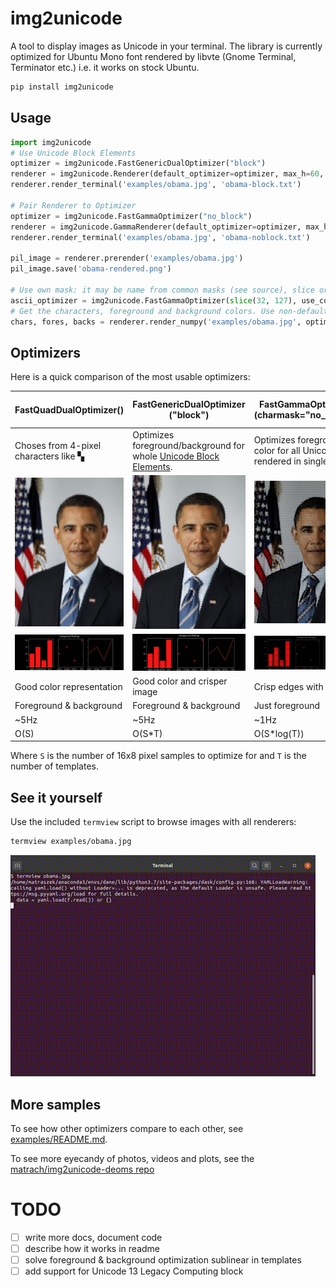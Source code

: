# img2unicode
A tool to display images as Unicode in your terminal.
The library is currently optimized for Ubuntu Mono font rendered by libvte (Gnome Terminal, Terminator etc.) i.e. it works on stock Ubuntu.

````bash
pip install img2unicode
````


## Usage

```python
import img2unicode
# Use Unicode Block Elements
optimizer = img2unicode.FastGenericDualOptimizer("block")
renderer = img2unicode.Renderer(default_optimizer=optimizer, max_h=60, max_w=160)
renderer.render_terminal('examples/obama.jpg', 'obama-block.txt')

# Pair Renderer to Optimizer
optimizer = img2unicode.FastGammaOptimizer("no_block")
renderer = img2unicode.GammaRenderer(default_optimizer=optimizer, max_h=60, max_w=160)
renderer.render_terminal('examples/obama.jpg', 'obama-noblock.txt')

pil_image = renderer.prerender('examples/obama.jpg')
pil_image.save('obama-rendered.png')

# Use own mask: it may be name from common masks (see source), slice or numpy bool array.
ascii_optimizer = img2unicode.FastGammaOptimizer(slice(32, 127), use_color=False)
# Get the characters, foreground and background colors. Use non-default optimizer.
chars, fores, backs = renderer.render_numpy('examples/obama.jpg', optimizer=ascii_optimizer)
```

## Optimizers
Here is a quick comparison of the most usable optimizers:

| FastQuadDualOptimizer() |  FastGenericDualOptimizer ("block") | FastGammaOptimizer (charmask="no_block") | FastGammaOptimizer (charmask="no_block", use_color=False) |
| --- | --- | --- | ---
| Choses from 4-pixel characters like ▚ | Optimizes foreground/background for whole [Unicode Block Elements](https://en.wikipedia.org/wiki/Block_Elements). | Optimizes foreground color for all Unicode rendered in single cell. | Same, but does't use terminal colors. |
| ![](examples/obama/dual/quad.png) | ![](examples/obama/dual/fast-block.png) | ![](examples/obama/gamma/fast-noblock.png) | ![](examples/obama/gamma/fast-noblock-bw.png) |
| ![](examples/matplotlib/dual/quad.png) | ![](examples/matplotlib/dual/fast-block.png) | ![](examples/matplotlib/gamma/fast-noblock.png)  |  ![](examples/matplotlib/gamma/fast-noblock-bw.png) |
| Good color representation | Good color and crisper image | Crisp edges with black | Pure art, no color. |
| Foreground & background    | Foreground & background | Just foreground | No color |
| ~5Hz | ~5Hz | ~1Hz | ~2Hz |
| O(S) | O(S*T) | O(S*log(T)) | O(S*log(T)) |

Where `S` is the number of 16x8 pixel samples to optimize for and `T` is the number of templates.

## See it yourself

Use the included `termview` script to browse images with all renderers:

```bash
termview examples/obama.jpg
```
![termview demo](examples/termview.gif)

## More samples
To see how other optimizers compare to each other, see [examples/README.md](examples/README.md).

To see more eyecandy of photos, videos and plots, see the [matrach/img2unicode-deoms repo](https://github.com/matrach/img2unicode-demos)

# TODO

  - [ ] write more docs, document code
  - [ ] describe how it works in readme
  - [ ] solve foreground & background optimization sublinear in templates
  - [ ] add support for Unicode 13 Legacy Computing block
